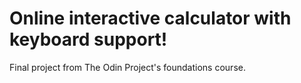# Online interactive calculator with keyboard support!
Final project from The Odin Project's foundations course.